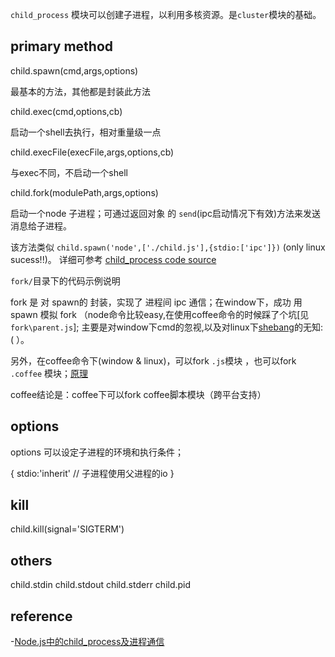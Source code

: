 

`child_process` 模块可以创建子进程，以利用多核资源。是`cluster`模块的基础。


primary method
----


child.spawn(cmd,args,options) 

  最基本的方法，其他都是封装此方法


child.exec(cmd,options,cb)	

  启动一个shell去执行，相对重量级一点

child.execFile(execFile,args,options,cb) 

  与exec不同，不启动一个shell


child.fork(modulePath,args,options) 

  启动一个node 子进程；可通过返回对象 的 `send`(ipc启动情况下有效)方法来发送消息给子进程。

  该方法类似 `child.spawn('node',['./child.js'],{stdio:['ipc']})` (only linux sucess!!)。
  详细可参考 [child_process code source](https://github.com/joyent/node/blob/master/lib/child_process.js)


`fork/`目录下的代码示例说明

  fork 是 对 spawn的 封装，实现了 进程间 ipc 通信；在window下，成功 用spawn 模拟 fork
  （node命令比较easy,在使用coffee命令的时候踩了个坑[见 `fork\parent.js`];
  主要是对window下cmd的忽视,以及对linux下[shebang](http://zh.wikipedia.org/wiki/Shebang)的无知:( ）。

  另外，在coffee命令下(window & linux)，可以fork  `.js`模块 ，也可以fork `.coffee` 模块；[原理](https://github.com/jashkenas/coffeescript/blob/0a82ac7d696e43b88cd47b666f1b3975523b4892/src/register.coffee)

  coffee结论是：coffee下可以fork coffee脚本模块（跨平台支持）




options
----

options 可以设定子进程的环境和执行条件；

{
	stdio:'inherit' // 子进程使用父进程的io
}



kill
----


child.kill(signal='SIGTERM')




others
----

child.stdin
child.stdout
child.stderr
child.pid



reference
----

 -[Node.js中的child_process及进程通信](https://www.byvoid.com/zhs/blog/node-child-process-ipc)